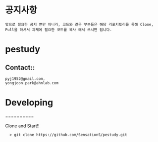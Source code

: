 # 공지사항
    앞으로 필요한 공지 뿐만 아니라, 코드와 같은 부분들은 해당 리포지토리를 통해 Clone, Pull을 하셔서 과제에 필요한 코드를 복사 해서 쓰시면 됩니다.


# pestudy
## Contact::
    pyj1952@gmail.com,
    yongjoon.park@ahnlab.com

# Developing
==========

Clone and Start!!

      > git clone https://github.com/SensationS/pestudy.git
